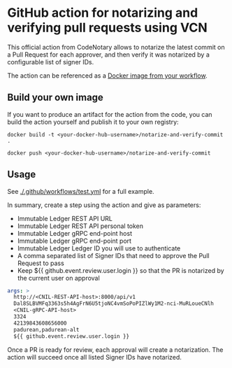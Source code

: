 # GitHub action for notarizing and verifying pull requests using VCN

This official action from CodeNotary allows to notarize the latest commit on a Pull Request for each approver, and then verify it was notarized by a configurable list of signer IDs.

The action can be referenced as a [Docker image from your workflow](https://docs.github.com/en/actions/learn-github-actions/finding-and-customizing-actions#referencing-a-container-on-docker-hub).

## Build your own image

If you want to produce an artifact for the action from the code, you can build the action yourself and publish it to your own registry:

`docker build -t <your-docker-hub-username>/notarize-and-verify-commit .`

`docker push <your-docker-hub-username>/notarize-and-verify-commit`

## Usage

See [./.github/workflows/test.yml](.github/workflows/test.yml) for a full example.

In summary, create a step using the action and give as parameters:

- Immutable Ledger REST API URL
- Immutable Ledger REST API personal token
- Immutable Ledger gRPC end-point host
- Immutable Ledger gRPC end-point port
- Immutable Ledger Ledger ID you will use to authenticate
- A comma separated list of Signer IDs that need to approve the Pull Request to pass
- Keep ${{ github.event.review.user.login }} so that the PR is notarized by the current user on approval

```yaml
args: >
  http://<CNIL-REST-API-host>:8000/api/v1
  Dal8SLBVMFq3363s5h4AgFrN6U5tjoNC4vmSoPoPIZlWy1M2-nci-MuRLoueCNlh
  <CNIL-gRPC-API-host>
  3324
  42139843608656000
  padurean,padurean-alt
  ${{ github.event.review.user.login }}
```

Once a PR is ready for review, each approval will create a notarization. The action will succeed once all listed Signer IDs have notarized.
